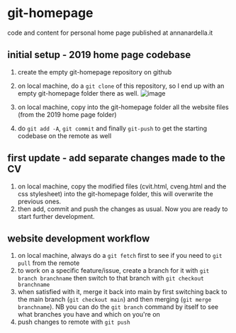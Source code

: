 # git-homepage
code and content for personal home page published at annanardella.it

## initial setup - 2019 home page codebase
1. create the empty git-homepage repository on github
2. on local machine, do a `git clone` of this repository, so I end up with an empty git-homepage folder there as well. ![image](https://user-images.githubusercontent.com/59955581/144261137-f54bbd21-99a2-4c2d-97bd-d73f7b368ef1.png)

3. on local machine, copy into the git-homepage folder all the website files (from the 2019 home page folder)
4. do `git add -A`, `git commit` and finally `git-push` to get the starting codebase on the remote as well

## first update - add separate changes made to the CV
1. on local machine, copy the modified files (cvit.html, cveng.html and the css stylesheet) into the git-homepage folder, this will overwrite the previous ones.
3. then add, commit and push the changes as usual.
Now you are ready to start further development.

## website development workflow
1. on local machine, always do a `git fetch` first to see if you need to `git pull` from the remote 
2. to work on a specific feature/issue, create a branch for it with `git branch branchname` then switch to that branch with `git checkout branchname`
3. when satisfied with it, merge it back into main by first switching back to the main branch (`git checkout main`) and then merging (`git merge branchname`). 
NB you can do the `git branch` command by itself to see what branches you have and which on you're on
4. push changes to remote with `git push`

